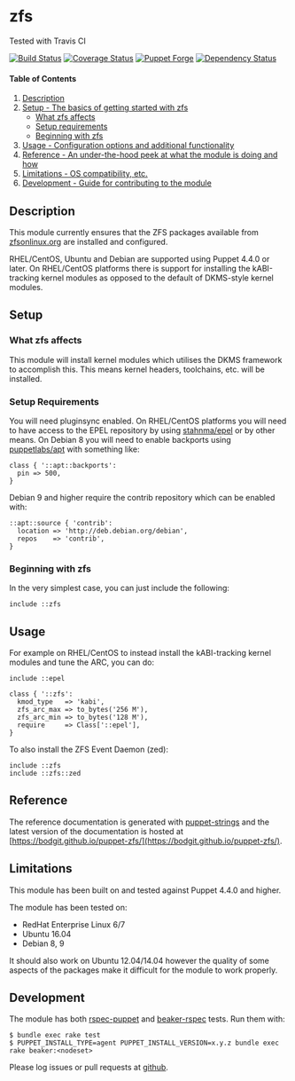 # zfs

Tested with Travis CI

[![Build Status](https://travis-ci.org/bodgit/puppet-zfs.svg?branch=master)](https://travis-ci.org/bodgit/puppet-zfs)
[![Coverage Status](https://coveralls.io/repos/bodgit/puppet-zfs/badge.svg?branch=master&service=github)](https://coveralls.io/github/bodgit/puppet-zfs?branch=master)
[![Puppet Forge](http://img.shields.io/puppetforge/v/bodgit/zfs.svg)](https://forge.puppetlabs.com/bodgit/zfs)
[![Dependency Status](https://gemnasium.com/bodgit/puppet-zfs.svg)](https://gemnasium.com/bodgit/puppet-zfs)

#### Table of Contents

1. [Description](#description)
2. [Setup - The basics of getting started with zfs](#setup)
    * [What zfs affects](#what-zfs-affects)
    * [Setup requirements](#setup-requirements)
    * [Beginning with zfs](#beginning-with-zfs)
3. [Usage - Configuration options and additional functionality](#usage)
4. [Reference - An under-the-hood peek at what the module is doing and how](#reference)
5. [Limitations - OS compatibility, etc.](#limitations)
6. [Development - Guide for contributing to the module](#development)

## Description

This module currently ensures that the ZFS packages available from
[zfsonlinux.org](http://zfsonlinux.org) are installed and configured.

RHEL/CentOS, Ubuntu and Debian are supported using Puppet 4.4.0 or later. On
RHEL/CentOS platforms there is support for installing the kABI-tracking kernel
modules as opposed to the default of DKMS-style kernel modules.

## Setup

### What zfs affects

This module will install kernel modules which utilises the DKMS framework to
accomplish this. This means kernel headers, toolchains, etc. will be installed.

### Setup Requirements

You will need pluginsync enabled. On RHEL/CentOS platforms you will need to
have access to the EPEL repository by using
[stahnma/epel](https://forge.puppet.com/stahnma/epel) or by other means. On
Debian 8 you will need to enable backports using
[puppetlabs/apt](https://forge.puppet.com/puppetlabs/apt) with something like:

```puppet
class { '::apt::backports':
  pin => 500,
}
```

Debian 9 and higher require the contrib repository which can be enabled with:

```puppet
::apt::source { 'contrib':
  location => 'http://deb.debian.org/debian',
  repos    => 'contrib',
}
```

### Beginning with zfs

In the very simplest case, you can just include the following:

```puppet
include ::zfs
```

## Usage

For example on RHEL/CentOS to instead install the kABI-tracking kernel modules
and tune the ARC, you can do:

```puppet
include ::epel

class { '::zfs':
  kmod_type   => 'kabi',
  zfs_arc_max => to_bytes('256 M'),
  zfs_arc_min => to_bytes('128 M'),
  require     => Class['::epel'],
}
```

To also install the ZFS Event Daemon (zed):

```puppet
include ::zfs
include ::zfs::zed
```

## Reference

The reference documentation is generated with
[puppet-strings](https://github.com/puppetlabs/puppet-strings) and the latest
version of the documentation is hosted at
[https://bodgit.github.io/puppet-zfs/](https://bodgit.github.io/puppet-zfs/).

## Limitations

This module has been built on and tested against Puppet 4.4.0 and higher.

The module has been tested on:

* RedHat Enterprise Linux 6/7
* Ubuntu 16.04
* Debian 8, 9

It should also work on Ubuntu 12.04/14.04 however the quality of some aspects
of the packages make it difficult for the module to work properly.

## Development

The module has both [rspec-puppet](http://rspec-puppet.com) and
[beaker-rspec](https://github.com/puppetlabs/beaker-rspec) tests. Run them
with:

```
$ bundle exec rake test
$ PUPPET_INSTALL_TYPE=agent PUPPET_INSTALL_VERSION=x.y.z bundle exec rake beaker:<nodeset>
```

Please log issues or pull requests at
[github](https://github.com/bodgit/puppet-zfs).

